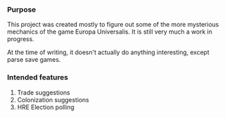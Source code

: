 ### Purpose

This project was created mostly to figure out some of the more mysterious mechanics of the game Europa Universalis. It is still very much a work in progress. 

At the time of writing, it doesn't actually do anything interesting, except parse save games.

### Intended features

1. Trade suggestions
2. Colonization suggestions
3. HRE Election polling

